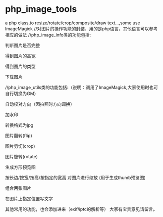 # php_image_tools
a php class,to resize/rotate/crop/composite/draw text...,some use ImageMagick
//对图片的操作功能的封装，用的是php语言，其他语言可以参考相应的做法
//php_image_info类的功能包括:

  判断图片是否完整

  得到图片的高宽
  
  得到图片的类型
  
  下载图片
  
 //php_image_utils类的功能包括:（说明：调用了ImageMagick,大家使用时也可自行切换为GM）
 
  自动校对方向（因拍照时方向调换）
  
  加水印
  
  转换格式为jpg
  
  图片翻转(flip)
  
  图片剪切(crop)
  
  图片旋转(rotate)
  
  生成方形预览图
  
  按长边/按宽/按高/按指定的宽高 对图片进行缩放
  (用于生成thumb预览图)
  
  组合两张图片
  
  在图片上指定位置写文字
 
其他常用的功能，也会添加进来（exif/iptc的解析等）
大家有宝贵意见请留言。
